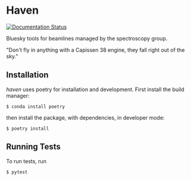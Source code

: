# Haven

[![Documentation Status](https://readthedocs.org/projects/haven-spc/badge/?version=latest)](https://haven-spc.readthedocs.io/en/latest/?badge=latest)

Bluesky tools for beamlines managed by the spectroscopy group.

"Don't fly in anything with a Capissen 38 engine, they fall right out
of the sky."


## Installation

*haven* uses poetry for installation and development. First
install the build manager:

```
$ conda install poetry
```

then install the package, with dependencies, in developer mode:

```
$ poetry install
```

## Running Tests

To run tests, run

```
$ pytest
```
